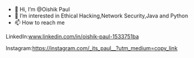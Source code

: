 - 👋 Hi, I’m  @Oishik Paul
- 👀 I’m interested in Ethical Hacking,Network Security,Java and Python 
- 📫 How to reach me 

LinkedIn:www.linkedin.com/in/oishik-paul-1533751ba

Instagram:https://instagram.com/_its_paul__?utm_medium=copy_link
<!---
RyanStrike/RyanStrike is a ✨ special ✨ repository because its `README.md` (this file) appears on your GitHub profile.
You can click the Preview link to take a look at your changes.
--->
